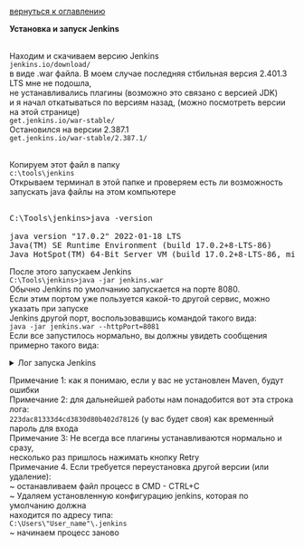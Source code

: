 <a href="/README.md">вернуться к оглавлению</a>

<b>Установка и запуск Jenkins</b> <br><br>

Находим и скачиваем версию Jenkins<br>
`jenkins.io/download/` <br>
в виде .war файла. В моем случае последняя стбильная версия 2.401.3 LTS мне не подошла, <br>
не устанавливались плагины (возможно это связано с версией JDK) <br>
и я начал откатываться по версиям назад, (можно посмотреть версии на этой странице) <br>
`get.jenkins.io/war-stable/` <br>
Остановился на версии 2.387.1 <br>
`get.jenkins.io/war-stable/2.387.1/`<br><br> 

Копируем этот файл в папку <br>
`c:\tools\jenkins` <br>
Открываем терминал в этой папке и проверяем есть ли возможность <br>
запускать java файлы на этом компьютере <br>

<pre> 
C:\Tools\jenkins>java -version

java version "17.0.2" 2022-01-18 LTS
Java(TM) SE Runtime Environment (build 17.0.2+8-LTS-86)
Java HotSpot(TM) 64-Bit Server VM (build 17.0.2+8-LTS-86, mixed mode, sharing)
</pre>

После этого запускаем Jenkins <br>
`C:\Tools\jenkins>java -jar jenkins.war` <br>
Обычно Jenkins по умолчанию запускается на порте 8080. <br>
Если этим портом уже пользуется какой-то другой сервис, можно указать при запуске <br>
Jenkins другой порт, воспользовавшись командой такого вида:<br>
`java -jar jenkins.war --httpPort=8081`<br>
Если все запустилось нормально, вы должны увидеть сообщения примерно такого вида:<br>

<details>
<summary>Лог запуска Jenkins</summary>
<pre>
C:\Tools\jenkins>java -jar jenkins.war
Running from: C:\Tools\jenkins\jenkins.war
webroot: C:\Users\01-2017\.jenkins\war
2023-08-21 09:12:56.943+0000 [id=1]     INFO    winstone.Logger#logInternal: Beginning extraction from war file
2023-08-21 09:13:01.193+0000 [id=1]     WARNING o.e.j.s.handler.ContextHandler#setContextPath: Empty contextPath
...
2023-08-21 09:13:07.406+0000 [id=61]    INFO    hudson.util.Retrier#start: Attempt #1 to do the action check updates ser
ver
2023-08-21 09:13:08.346+0000 [id=44]    INFO    jenkins.install.SetupWizard#init:

*************************************************************
*************************************************************
*************************************************************

Jenkins initial setup is required. An admin user has been created and a password generated.
Please use the following password to proceed to installation:

223dac81333d4cd3830d80b402d78126

This may also be found at: C:\Users\01-2017\.jenkins\secrets\initialAdminPassword

*************************************************************
*************************************************************
*************************************************************

2023-08-21 09:13:33.158+0000 [id=44]    INFO    jenkins.InitReactorRunner$1#onAttained: Completed initialization
2023-08-21 09:13:33.798+0000 [id=61]    INFO    h.m.DownloadService$Downloadable#load: Obtained the updated data file fo
r hudson.tasks.Maven.MavenInstaller
2023-08-21 09:13:38.127+0000 [id=61]    INFO    hudson.util.Retrier#start: Performed the action check updates server suc
cessfully at the attempt #1
2023-08-21 09:13:38.237+0000 [id=27]    INFO    hudson.lifecycle.Lifecycle#onReady: Jenkins is fully up and running
</pre>
</details>

Примечание 1: как я понимаю, если у вас не установлен Maven, будут ошибки <br>
Примечание 2: для дальнейшей работы нам понадобится вот эта строка лога: <br>
`223dac81333d4cd3830d80b402d78126` (у вас будет своя) как временный пароль для входа  <br>
Примечание 3: Не всегда все плагины устанавливаются нормально и сразу, <br> 
несколько раз пришлось нажимать кнопку Retry<br>
Примечание 4. Если требуется переустановка другой версии (или удаление): <br> 
~ останавливаем файл процесс в CMD - CTRL+C<br>
~ Удаляем установленную конфигурацию jenkins, которая по умолчанию должна <br> 
находится по адресу типа: <br>
`C:\Users\"User_name"\.jenkins` <br>
~ начинаем процесс заново





